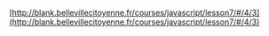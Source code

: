 [http://blank.bellevillecitoyenne.fr/courses/javascript/lesson7/#/4/3](http://blank.bellevillecitoyenne.fr/courses/javascript/lesson7/#/4/3)
